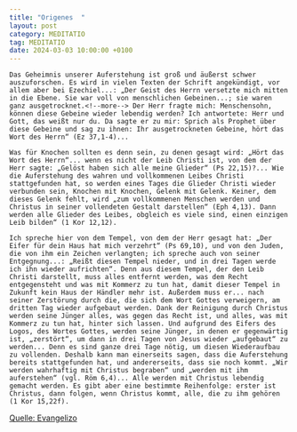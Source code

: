 ```yaml
---
title: "Origenes  "
layout: post
category: MEDITATIO
tag: MEDITATIO
date: 2024-03-03 10:00:00 +0100
---
```

	Das Geheimnis unserer Auferstehung ist groß und äußerst schwer auszuforschen. Es wird in vielen Texten der Schrift angekündigt, vor allem aber bei Ezechiel...: „Der Geist des Herrn versetzte mich mitten in die Ebene. Sie war voll von menschlichen Gebeinen...; sie waren ganz ausgetrocknet.<!--more--> Der Herr fragte mich: Menschensohn, können diese Gebeine wieder lebendig werden? Ich antwortete: Herr und Gott, das weißt nur du. Da sagte er zu mir: Sprich als Prophet über diese Gebeine und sag zu ihnen: Ihr ausgetrockneten Gebeine, hört das Wort des Herrn“ (Ez 37,1-4)... 

	Was für Knochen sollten es denn sein, zu denen gesagt wird: „Hört das Wort des Herrn“... wenn es nicht der Leib Christi ist, von dem der Herr sagte: „Gelöst haben sich alle meine Glieder“ (Ps 22,15)?... Wie die Auferstehung des wahren und vollkommenen Leibes Christi stattgefunden hat, so werden eines Tages die Glieder Christi wieder verbunden sein, Knochen mit Knochen, Gelenk mit Gelenk. Keiner, dem dieses Gelenk fehlt, wird „zum vollkommenen Menschen werden und Christus in seiner vollendeten Gestalt darstellen“ (Eph 4,13). Dann werden alle Glieder des Leibes, obgleich es viele sind, einen einzigen Leib bilden“ (1 Kor 12,12). 

	Ich spreche hier von dem Tempel, von dem der Herr gesagt hat: „Der Eifer für dein Haus hat mich verzehrt“ (Ps 69,10), und von den Juden, die von ihm ein Zeichen verlangten; ich spreche auch von seiner Entgegnung...: „Reißt diesen Tempel nieder, und in drei Tagen werde ich ihn wieder aufrichten“. Denn aus diesem Tempel, der den Leib Christi darstellt, muss alles entfernt werden, was dem Recht entgegensteht und was mit Kommerz zu tun hat, damit dieser Tempel in Zukunft kein Haus der Händler mehr ist. Außerdem muss er... nach seiner Zerstörung durch die, die sich dem Wort Gottes verweigern, am dritten Tag wieder aufgebaut werden. Dank der Reinigung durch Christus werden seine Jünger alles, was gegen das Recht ist, und alles, was mit Kommerz zu tun hat, hinter sich lassen. Und aufgrund des Eifers des Logos, des Wortes Gottes, werden seine Jünger, in denen er gegenwärtig ist, „zerstört“, um dann in drei Tagen von Jesus wieder „aufgebaut“ zu werden... Denn es sind ganze drei Tage nötig, um diesen Wiederaufbau zu vollenden. Deshalb kann man einerseits sagen, dass die Auferstehung bereits stattgefunden hat, und andererseits, dass sie noch kommt. „Wir werden wahrhaftig mit Christus begraben“ und „werden mit ihm auferstehen“ (vgl. Röm 6,4)... Alle werden mit Christus lebendig gemacht werden. Es gibt aber eine bestimmte Reihenfolge: erster ist Christus, dann folgen, wenn Christus kommt, alle, die zu ihm gehören (1 Kor 15,22f). 

 
[Quelle: Evangelizo](https://evangeliumtagfuertag.org/DE/gospel)